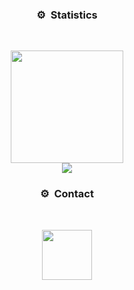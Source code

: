 ### <p align="center">⚙️ &nbsp;Statistics</p>

<br>
<p align="center">
<a href="https://github.com/AndrejMishovski">
  <img height="180em" src="https://github-readme-stats-eight-theta.vercel.app/api?username=AndrejMishovski&show_icons=true&theme=react&include_all_commits=true&locale=fr"/>
  <br>
  <img src="https://github-readme-stats-eight-theta.vercel.app/api/top-langs/?username=AndrejMishovski&layout=compact&langs_count=8&theme=react&locale=fr"/>
</a>



### <p align="center">⚙️ &nbsp;Contact</p>

<br>
<p align="center">
  <img height="80em" src="https://discord.c99.nl/widget/theme-2/901952969216499814.png"/>
</p>

